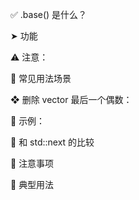 ✅ .base() 是什么？

➤ 功能

⚠️ 注意：

🚀 常见用法场景

❖ 删除 vector 最后一个偶数：

🧪 示例：

🔁 和 std::next 的比较

📌 注意事项

🧠 典型用法


